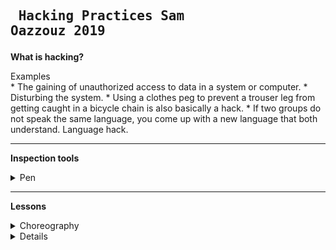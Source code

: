 ## <pre>                         Hacking Practices Sam Oazzouz 2019</pre>



<b>What is hacking?</b> 
<summary> Examples</summary>
* The gaining of unauthorized access to data in a system or computer.
* Disturbing the system.
* Using a clothes peg to prevent a trouser leg from getting caught in a bicycle chain is also basically a hack.
* If two groups do not speak the same language, you come up with a new language that both understand. Language hack.

---

  <b>Inspection tools</b> 
  <details>
  <summary> Pen </summary>

* bestaat uit 3 losse onderdelen
* Je kan het uit elkaar halen
* Gebruiksvriendelijk
* Vrijwel iedereen gebruikt het 
* Nostalgisch
* Documenteren
* Je kunt er dingen mee vast leggen
* herkenbare vorm 
* het breekt niet als het valt
* zwaartekracht
* fijn om vast te houden
* werkt alleen met inkt
* Gemaakt van plastic en kogel van wolfraamcarbide
* je groeit er mee op

</details>

---

<b> Lessons </b>
<details>  <summary>
 Choreography
  </summary> 
 * A concept that is difficult to summarize, you cannot control it.
Constant struggle with past present and future.

 * An object is not so possessed by its own name that one could not find another or better therefore. 
           - Rene Magritte  

* To reduce choreography to a single definition is not to understand the most crucial of its mechanisms: to resist and reform previous conceptions of its definition.  

* There is no choreography, at least not as to be understood as a particular instance representing a universal or standard for the term.

* Choreography is the term that presides over a class of ideas: an idea is perhaps in this case a thought or suggestion as to a possible course of action. 

 </summary> </details>
 
 <details> Inspecting and hack a 'object'
We inspected a flyer with my group. We took 5 flyers and hacked each one of them. We hacked the letters in different ways. At one flyer we blanked some letters out with a stift. Another flyer we cut out half of the letter so even if the letters are missing a piece the reader can still read the letters but your way of reading changed </details>




</details>
 

